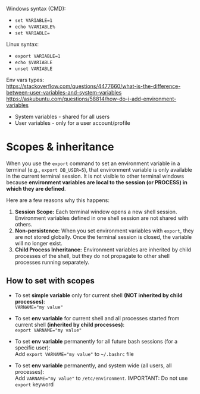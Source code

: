 Windows syntax (CMD):
- `set VARIABLE=1`
- `echo %VARIABLE%`
- `set VARIABLE=`

Linux syntax:
- `export VARIABLE=1`
- `echo $VARIABLE`
- `unset VARIABLE`

Env vars types:\
https://stackoverflow.com/questions/4477660/what-is-the-difference-between-user-variables-and-system-variables \
https://askubuntu.com/questions/58814/how-do-i-add-environment-variables
- System variables - shared for all users
- User variables - only for a user account/profile

# Scopes & inheritance
When you use the `export` command to set an environment variable in a terminal (e.g., `export DB_USER=5`), that environment variable is only available in the current terminal session. It is not visible to other terminal windows because **environment variables are local to the session (or PROCESS) in which they are defined**.

Here are a few reasons why this happens:

1. **Session Scope:** Each terminal window opens a new shell session. Environment variables defined in one shell session are not shared with others.
2. **Non-persistence:** When you set environment variables with `export`, they are not stored globally. Once the terminal session is closed, the variable will no longer exist.
3. **Child Process Inheritance:** Environment variables are inherited by child processes of the shell, but they do not propagate to other shell processes running separately.

## How to set with scopes
- To set **simple variable** only for current shell **(NOT inherited by child processes)**:\
  `VARNAME="my value"`

- To set **env variable** for current shell and all processes started from current shell **(inherited by child processes)**:\
  `export VARNAME="my value"`

- To set **env variable** permanently for all future bash sessions (for a specific user):\
  Add `export VARNAME="my value"` to `~/.bashrc` file

- To set **env variable** permanently, and system wide (all users, all processes):\
  Add `VARNAME="my value"` to `/etc/environment`. IMPORTANT: Do not use `export` keyword
